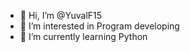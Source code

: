 - 👋 Hi, I’m @YuvalF15
- 👀 I’m interested in Program developing
- 🌱 I’m currently learning Python

<!---
YuvalF15/YuvalF15 is a ✨ special ✨ repository because its `README.md` (this file) appears on your GitHub profile.
You can click the Preview link to take a look at your changes.
--->
